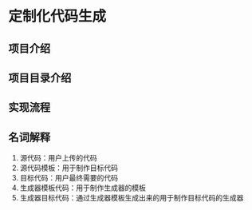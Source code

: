 # 定制化代码生成

## 项目介绍

## 项目目录介绍

## 实现流程


## 名词解释
1. 源代码：用户上传的代码
2. 源代码模板：用于制作目标代码 
3. 目标代码：用户最终需要的代码
4. 生成器模板代码：用于制作生成器的模板
5. 生成器目标代码：通过生成器模板生成出来的用于制作目标代码的生成器

